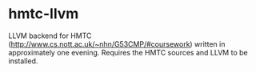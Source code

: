 hmtc-llvm
=========

LLVM backend for HMTC (http://www.cs.nott.ac.uk/~nhn/G53CMP/#coursework) written in approximately one evening. Requires the HMTC sources and LLVM to be installed.
